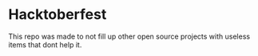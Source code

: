 # Hacktoberfest
This repo was made to not fill up other open source projects with useless items that dont help it.
